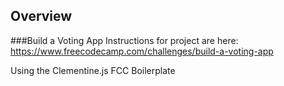## Overview

###Build a Voting App
Instructions for project are here: https://www.freecodecamp.com/challenges/build-a-voting-app


Using the Clementine.js FCC Boilerplate
